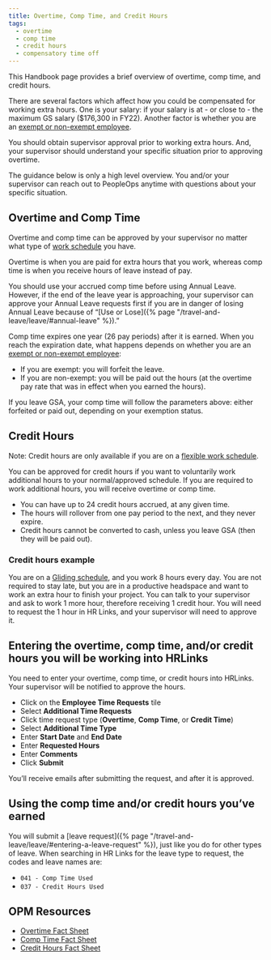 ```yaml
---
title: Overtime, Comp Time, and Credit Hours
tags:
  - overtime
  - comp time
  - credit hours
  - compensatory time off
---
```


This Handbook page provides a brief overview of overtime, comp time, and credit
hours.

There are several factors which affect how you could be compensated for working
extra hours. One is your salary: if your salary is at - or close to - the
maximum GS salary ($176,300 in FY22). Another factor is whether you are an
[exempt or non-exempt employee](https://www.dol.gov/sites/dolgov/files/WHD/legacy/files/fs17a_overview.pdf).

You should obtain supervisor approval prior to working extra hours. And, your
supervisor should understand your specific situation prior to approving
overtime.

The guidance below is only a high level overview. You and/or your supervisor can
reach out to PeopleOps anytime with questions about your specific situation.

## Overtime and Comp Time

Overtime and comp time can be approved by your supervisor no matter what type of
[work schedule](https://docs.google.com/document/d/1mz2QNcy5GDITEZ1FFKG_gRlyPRTygYLiGsYWPJ6zXjA/edit#)
you have.

Overtime is when you are paid for extra hours that you work, whereas comp time
is when you receive hours of leave instead of pay.

You should use your accrued comp time before using Annual Leave. However, if the
end of the leave year is approaching, your supervisor can approve your Annual
Leave requests first if you are in danger of losing Annual Leave because of
“[Use or Lose]({% page "/travel-and-leave/leave/#annual-leave" %}).”

Comp time expires one year (26 pay periods) after it is earned. When you reach
the expiration date, what happens depends on whether you are an
[exempt or non-exempt employee](https://www.dol.gov/sites/dolgov/files/WHD/legacy/files/fs17a_overview.pdf):

- If you are exempt: you will forfeit the leave.
- If you are non-exempt: you will be paid out the hours (at the overtime pay
  rate that was in effect when you earned the hours).

If you leave GSA, your comp time will follow the parameters above: either
forfeited or paid out, depending on your exemption status.

## Credit Hours

Note: Credit hours are only available if you are on a
[flexible work schedule](https://docs.google.com/document/d/1mz2QNcy5GDITEZ1FFKG_gRlyPRTygYLiGsYWPJ6zXjA/edit#heading=h.pzfowma3jb4c).

You can be approved for credit hours if you want to voluntarily work additional
hours to your normal/approved schedule. If you are required to work additional
hours, you will receive overtime or comp time.

- You can have up to 24 credit hours accrued, at any given time.
- The hours will rollover from one pay period to the next, and they never
  expire.
- Credit hours cannot be converted to cash, unless you leave GSA (then they will
  be paid out).

### Credit hours example

You are on a
[Gliding schedule](https://docs.google.com/document/d/1mz2QNcy5GDITEZ1FFKG_gRlyPRTygYLiGsYWPJ6zXjA/edit#heading=h.jg1qatn3okhs),
and you work 8 hours every day. You are not required to stay late, but you are
in a productive headspace and want to work an extra hour to finish your project.
You can talk to your supervisor and ask to work 1 more hour, therefore receiving
1 credit hour. You will need to request the 1 hour in HR Links, and your
supervisor will need to approve it.

## Entering the overtime, comp time, and/or credit hours you will be working into HRLinks

You need to enter your overtime, comp time, or credit hours into HRLinks. Your
supervisor will be notified to approve the hours.

- Click on the **Employee Time Requests** tile
- Select **Additional Time Requests**
- Click time request type (**Overtime**, **Comp Time**, or **Credit Time**)
- Select **Additional Time Type**
- Enter **Start Date** and **End Date**
- Enter **Requested Hours**
- Enter **Comments**
- Click **Submit**

You’ll receive emails after submitting the request, and after it is approved.

## Using the comp time and/or credit hours you’ve earned

You will submit a [leave
request]({% page "/travel-and-leave/leave/#entering-a-leave-request" %}), just
like you do for other types of leave. When searching in HR Links for the leave
type to request, the codes and leave names are:

- `041 - Comp Time Used`
- `037 - Credit Hours Used`

## OPM Resources

- [Overtime Fact Sheet](https://www.opm.gov/policy-data-oversight/pay-leave/pay-administration/fact-sheets/overtime-pay-title-5/)
- [Comp Time Fact Sheet](https://www.opm.gov/policy-data-oversight/pay-leave/pay-administration/fact-sheets/compensatory-time-off/)
- [Credit Hours Fact Sheet](https://www.opm.gov/policy-data-oversight/pay-leave/work-schedules/fact-sheets/credit-hours-under-a-flexible-work-schedule/)

